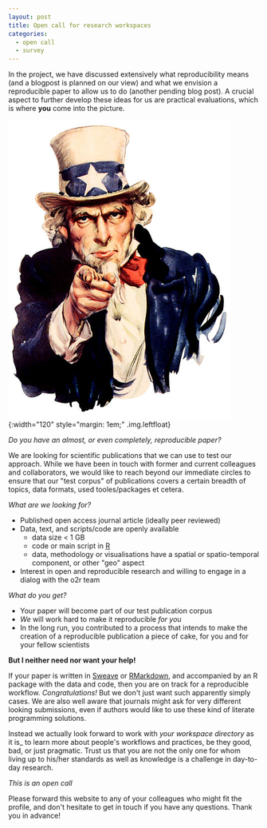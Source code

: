 ```yaml
---
layout: post
title: Open call for research workspaces
categories:
  - open call
  - survey
---
```


In the project, we have discussed extensively what reproducibility means (and a blogpost is planned on our view) and what we envision a reproducible paper to allow us to do (another pending blog post). A crucial aspect to further develop these ideas for us are practical evaluations, which is where **you** come into the picture.

![Uncle Sam pointing finger](/public/images/uncle-sam.jpg){:width="120" style="margin: 1em;" .img.leftfloat}

_Do you have an almost, or even completely, reproducible paper?_

We are looking for scientific publications that we can use to test our approach. While we have been in touch with former and current colleagues and collaborators, we would like to reach beyond our immediate circles to ensure that our "test corpus" of publications covers a certain breadth of topics, data formats, used tooles/packages et cetera.

*What are we looking for?*

- Published open access journal article (ideally peer reviewed)
- Data, text, and scripts/code are openly available
  - data size < 1 GB
  - code or main script in [R](http://r-project.org/)
  - data, methodology or visualisations have a spatial or spatio-temporal component, or other "geo" aspect
- Interest in open and reproducible research and willing to engage in a dialog with the o2r team

*What do you get?*

- Your paper will become part of our test publication corpus
- _We_ will work hard to make it reproducible _for you_
- In the long run, you contributed to a process that intends to make the creation of a reproducible publication a piece of cake, for you and for your fellow scientists

**But I neither need nor want your help!**

If your paper is written in [Sweave](https://www.statistik.lmu.de/~leisch/Sweave/) or [RMarkdown](http://rmarkdown.rstudio.com/), and accompanied by an R package with the data and code, then you are on track for a reproducible workflow. _Congratulations!_ But we don't just want such apparently simply cases. We are also well aware that journals might ask for very different looking submissions, even if authors would like to use these kind of literate programming solutions.

Instead we actually look forward to work with _your workspace directory_ as it is_ to learn more about people's workflows and practices, be they good, bad, or just pragmatic. Trust us that you are not the only one for whom living up to his/her standards as well as knowledge is a challenge in day-to-day research.

*This is an open call*

Please forward this website to any of your colleagues who might fit the profile, and don't hesitate to get in touch if you have any questions. Thank you in advance!
